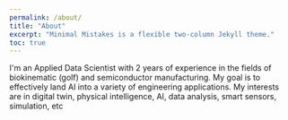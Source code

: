 ```yaml
---
permalink: /about/
title: "About"
excerpt: "Minimal Mistakes is a flexible two-column Jekyll theme."
toc: true
---
```


I'm an Applied Data Scientist with 2 years of experience in the fields of biokinematic (golf) and semiconductor manufacturing. My goal is to effectively land AI into a variety of engineering applications. My interests are in digital twin, physical intelligence, AI, data analysis, smart sensors, simulation, etc
